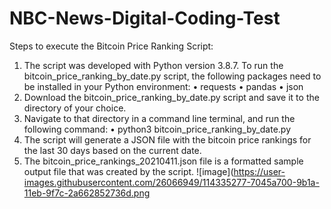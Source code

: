 # NBC-News-Digital-Coding-Test

Steps to execute the Bitcoin Price Ranking Script:

1.	The script was developed with Python version 3.8.7. To run the bitcoin_price_ranking_by_date.py script, the following packages need to be installed in your Python environment:
•	requests
•	pandas
•	json
2.	Download the bitcoin_price_ranking_by_date.py script and save it to the directory of your choice.
3.	Navigate to that directory in a command line terminal, and run the following command:
•	python3  bitcoin_price_ranking_by_date.py
4.	The script will generate a JSON file with the bitcoin price rankings for the last 30 days based on the current date.
5.	The bitcoin_price_rankings_20210411.json file is a formatted sample output file that was created by the script.
![image](https://user-images.githubusercontent.com/26066949/114335277-7045a700-9b1a-11eb-9f7c-2a662852736d.png
